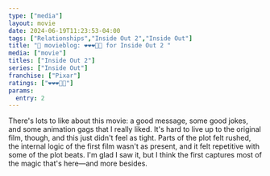 ```yaml
---
type: ["media"]
layout: movie
date: 2024-06-19T11:23:53-04:00
tags: ["Relationships","Inside Out 2","Inside Out"]
title: "🍿 movieblog: ❤️❤️❤️🖤🖤 for Inside Out 2 "
media: ["movie"]
titles: ["Inside Out 2"]
series: ["Inside Out"]
franchise: ["Pixar"]
ratings: ["❤️❤️❤️🖤🖤"]
params:
  entry: 2
---
```

There's lots to like about this movie: a good message, some good jokes, and some animation gags that I really liked. It's hard to live up to the original film, though, and this just didn't feel as tight. Parts of the plot felt rushed, the internal logic of the first film wasn't as present, and it felt repetitive with some of the plot beats. I'm glad I saw it, but I think the first captures most of the magic that's here—and more besides.

